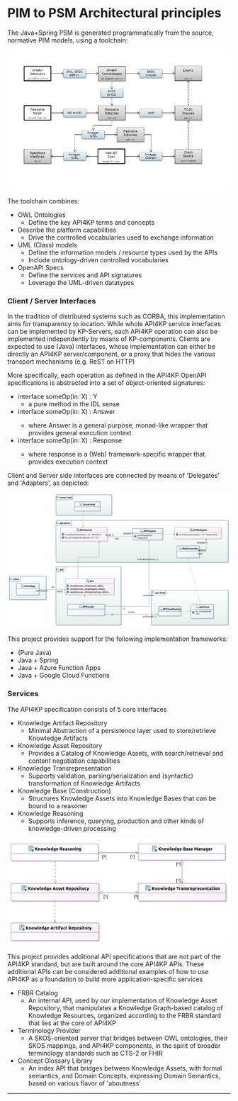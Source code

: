 
# PIM to PSM Architectural principles


The Java+Spring PSM is generated programmatically from the source, normative PIM models,
using a toolchain:

![toolchain](img/pim_psm_toolchain.png)

The toolchain combines:
- OWL Ontologies
  - Define the key API4KP terms and concepts
- Describe the platform capabilities
  - Drive the controlled vocabularies used to exchange information
- UML (Class) models
  - Define the information models / resource types used by the APIs
  - Include ontology-driven controlled vocabularies
- OpenAPI Specs
  - Define the services and API signatures
  - Leverage the UML-driven datatypes


### Client / Server Interfaces

In the tradition of distributed systems such as CORBA, this implementation aims for transparency to location.
While whole API4KP service interfaces can be implemented by KP-Servers, each API4KP operation can also be implemented independently by means of KP-components.
Clients are expected to use (Java) interfaces, whose implementation can either be directly an API4KP server/component, or a proxy that hides the various transport mechanisms (e.g. ReST on HTTP)


More specifically, each operation as defined in the API4KP OpenAPI specifications is abstracted into a set of object-oriented signatures:

- interface someOp(in: X) : Y
  - a pure method in the IDL sense
- interface someOp(in: X) : Answer<Y>
  - where Answer is a general purpose, monad-like wrapper that provides general execution context
- interface someOp(in: X) : Response<Y>
  - where response is a (Web) framework-specific wrapper that provides execution context

Client and Server side interfaces are connected by means of 'Delegates' and 'Adapters', as depicted:

![client_server](img/client_server_interfaces.png)

This project provides support for the following implementation frameworks:

* (Pure Java)
* Java + Spring
* Java + Azure Function Apps
* Java + Google Cloud Functions

### Services
The API4KP specification consists of 5 core interfaces

- Knowledge Artifact Repository  
  - Minimal Abstraction of a persistence layer used to store/retrieve Knowledge Artifacts
- Knowledge Asset Repository  
  - Provides a Catalog of Knowledge Assets, with search/retrieval and content negotiation capabilities
- Knowledge Transrepresentation
  - Supports validation, parsing/serialization and (syntactic) transformation of Knowledge Artifacts
- Knowledge Base (Construction)
  - Structures Knowledge Assets into Knowledge Bases that can be bound to a reasoner
- Knowledge Reasoning  
  - Supports inference, querying, production and other kinds of knowledge-driven processing

![](img/services.png)
    
This project provides additional API specifications that are not part of the API4KP standard, but are built around the core API4KP APIs. These additional APIs can be considered additional examples of how to use API4KP as a foundation to build more application-specific services

- FRBR Catalog
  - An internal API, used by our implementation of Knowledge Asset Repository, that manipulates a Knowledge Graph-based catalog of Knowledge Resources, organized according to the FRBR standard that lies at the core of API4KP
- Terminology Provider
  - A SKOS-oriented server that bridges between OWL ontologies, their SKOS mappings, and API4KP components, in the spirit of broader terminology standards such as CTS-2 or FHIR
- Concept Glossary Library
  - An index API that bridges between Knowledge Assets, with formal semantics, and Domain Concepts, expressing Domain Semantics, based on various flavor of 'aboutness'

---